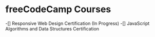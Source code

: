 # freeCodeCamp Courses
-[] Responsive Web Design Certification (In Progress)
-[] JavaScript Algorithms and Data Structures Certification
